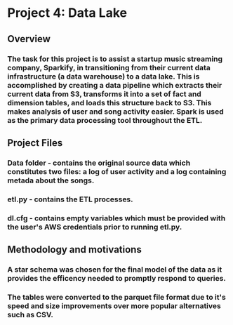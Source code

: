 # Project 4: Data Lake

## Overview
### The task for this project is to assist a startup music streaming company, Sparkify, in transitioning from their current data infrastructure (a data warehouse) to a data lake. This is accomplished by creating a data pipeline which extracts their current data from S3, transforms it into a set of fact and dimension tables, and loads this structure back to S3. This makes analysis of user and song activity easier. Spark is used as the primary data processing tool throughout the ETL.

## Project Files
### Data folder - contains the original source data which constitutes two files: a log of user activity and a log containing metada about the songs.
### etl.py - contains the ETL processes.
### dl.cfg - contains empty variables which must be provided with the user's AWS credentials prior to running etl.py.

## Methodology and motivations
### A star schema was chosen for the final model of the data as it provides the efficency needed to promptly respond to queries.
### The tables were converted to the parquet file format due to it's speed and size improvements over more popular alternatives such as CSV.